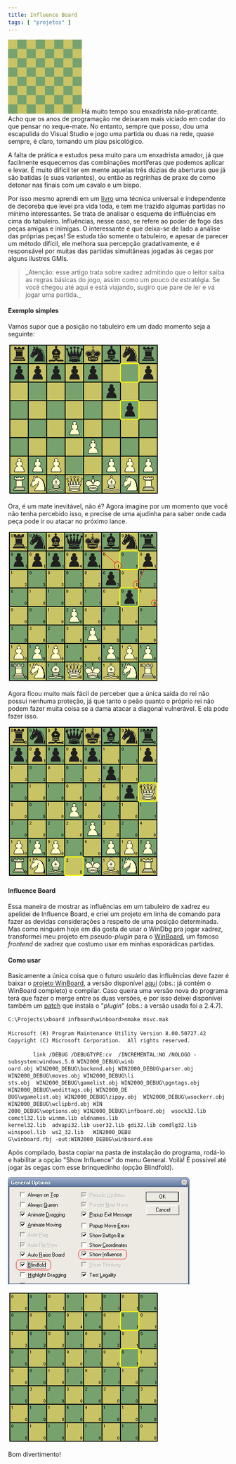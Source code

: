 ```yaml
---
title: Influence Board
tags: [ "projetos" ]
---
```


[![Chess Board](/images/board.png)](/images/board.png)Há muito tempo sou enxadrista não-praticante. Acho que os anos de programação me deixaram mais viciado em codar do que pensar no xeque-mate. No entanto, sempre que posso, dou uma escapulida do Visual Studio e jogo uma partida ou duas na rede, quase sempre, é claro, tomando um piau psicológico.

A falta de prática e estudos pesa muito para um enxadrista amador, já que facilmente esquecemos das combinações mortíferas que podemos aplicar e levar. É muito difícil ter em mente aquelas três dúzias de aberturas que já são batidas (e suas variantes), ou então as regrinhas de praxe de como detonar nas finais com um cavalo e um bispo.

Por isso mesmo aprendi em um [livro](http://www.traca.com.br/?mod=LV180839&origem=resultadodetalhada) uma técnica universal e independente de decoreba que levei pra vida toda, e tem me trazido algumas partidas no mínimo interessantes. Se trata de analisar o esquema de influências em cima do tabuleiro. Influências, nesse caso, se refere ao poder de fogo das peças amigas e inimigas. O interessante é que deixa-se de lado a análise das próprias peças! Se estuda tão somente o tabuleiro, e apesar de parecer um método difícil, ele melhora sua percepção gradativamente, e é responsável por muitas das partidas simultâneas jogadas às cegas por alguns ilustres GMIs.


<blockquote>_Atenção: esse artigo trata sobre xadrez admitindo que o leitor saiba as regras básicas do jogo, assim como um pouco de estratégia. Se você chegou até aqui e está viajando, sugiro que pare de ler e vá jogar uma partida._</blockquote>





#### Exemplo simples


Vamos supor que a posição no tabuleiro em um dado momento seja a seguinte:

[](/images/winboard-mate.png)


[![Winboard Mate](/images/winboard-mate.png)](/images/winboard-mate.png)


Ora, é um mate inevitável, não é? Agora imagine por um momento que você não tenha percebido isso, e precise de uma ajudinha para saber onde cada peça pode ir ou atacar no próximo lance.

[](/images/winboard-mate-influence.png)


[![Winboard Mate (com influências)](/images/winboard-mate-influence.png)](/images/winboard-mate-influence.png)


Agora ficou muito mais fácil de perceber que a única saída do rei não possui nenhuma proteção, já que tanto o peão quanto o próprio rei não podem fazer muita coisa se a dama atacar a diagonal vulnerável. E ela pode fazer isso.

[](/images/winboard-mate-final.png)


[![Winboard Mate Final](/images/winboard-mate-final.png)](/images/winboard-mate-final.png)





#### Influence Board


Essa maneira de mostrar as influências em um tabuleiro de xadrez eu apelidei de Influence Board, e criei um projeto em linha de comando para fazer as devidas considerações a respeito de uma posição determinada. Mas como ninguém hoje em dia gosta de usar o WinDbg pra jogar xadrez, transformei meu projeto em pseudo-_plugin_ para o [WinBoard](http://www.tim-mann.org/xboard.html), um famoso _frontend_ de xadrez que costumo usar em minhas esporádicas partidas.


#### Como usar


Basicamente a única coisa que o futuro usuário das influências deve fazer é baixar o [projeto WinBoard](http://ftp.gnu.org/gnu/winboard/winboard-4_2_7b.exe), a versão disponível [aqui](/images/xboard%20infboard.7z) (obs.: já contém o WinBoard completo) e compilar. Caso queira uma versão nova do programa terá que fazer o merge entre as duas versões, e por isso deixei disponívei também um [patch](/images/infboard.7z) que instala o "_plugin_" (obs.: a versão usada foi a 2.4.7).

    
    C:\Projects\xboard infboard\winboard>nmake msvc.mak
    
    Microsoft (R) Program Maintenance Utility Version 8.00.50727.42
    Copyright (C) Microsoft Corporation.  All rights reserved.
    
            link /DEBUG /DEBUGTYPE:cv  /INCREMENTAL:NO /NOLOGO -subsystem:windows,5.0 WIN2000_DEBUG\winb
    oard.obj WIN2000_DEBUG\backend.obj WIN2000_DEBUG\parser.obj WIN2000_DEBUG\moves.obj WIN2000_DEBUG\li
    sts.obj  WIN2000_DEBUG\gamelist.obj WIN2000_DEBUG\pgntags.obj WIN2000_DEBUG\wedittags.obj WIN2000_DE
    BUG\wgamelist.obj WIN2000_DEBUG\zippy.obj  WIN2000_DEBUG\wsockerr.obj WIN2000_DEBUG\wclipbrd.obj WIN
    2000_DEBUG\woptions.obj WIN2000_DEBUG\infboard.obj  wsock32.lib comctl32.lib winmm.lib oldnames.lib
    kernel32.lib  advapi32.lib user32.lib gdi32.lib comdlg32.lib winspool.lib  ws2_32.lib   WIN2000_DEBU
    G\winboard.rbj -out:WIN2000_DEBUG\winboard.exe


Após compilado, basta copiar na pasta de instalação do programa, rodá-lo e habilitar a opção "Show Influence" do menu General. Voilà! É possível até jogar às cegas com esse brinquedinho (opção Blindfold).

[![WinBoard Options](/images/winboard-options3.png)](/images/winboard-options3.png)

[](/images/winboard-blindfold.png)


[![Winboard Blindfold e Influence](/images/winboard-blindfold.png)](/images/winboard-blindfold.png)


Bom divertimento!
